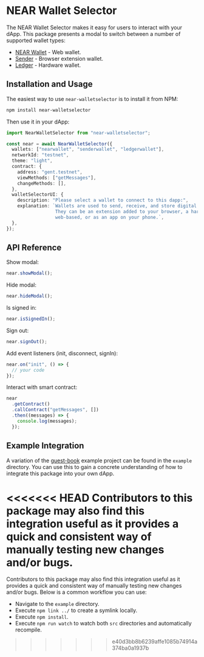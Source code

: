 # NEAR Wallet Selector

The NEAR Wallet Selector makes it easy for users to interact with your dApp. This package presents a modal to switch between a number of supported wallet types:

- [NEAR Wallet](https://wallet.near.org/) - Web wallet.
- [Sender](https://chrome.google.com/webstore/detail/sender-wallet/epapihdplajcdnnkdeiahlgigofloibg) - Browser extension wallet.
- [Ledger](https://www.ledger.com/) - Hardware wallet.

## Installation and Usage

The easiest way to use `near-walletselector` is to install it from NPM:

```bash
npm install near-walletselector
```

Then use it in your dApp:

```ts
import NearWalletSelector from "near-walletselector";

const near = await NearWalletSelector({
  wallets: ["nearwallet", "senderwallet", "ledgerwallet"],
  networkId: "testnet",
  theme: "light",
  contract: {
    address: "gent.testnet",
    viewMethods: ["getMessages"],
    changeMethods: [],
  },
  walletSelectorUI: {
    description: "Please select a wallet to connect to this dapp:",
    explanation: `Wallets are used to send, receive, and store digital assets. There are different types of wallets. 
                  They can be an extension added to your browser, a hardware device plugged into your computer, 
                  web-based, or as an app on your phone.`,
  },
});
```

## API Reference

Show modal:

```ts
near.showModal();
```

Hide modal:

```ts
near.hideModal();
```

Is signed in:

```ts
near.isSignedIn();
```

Sign out:

```ts
near.signOut();
```

Add event listeners (init, disconnect, signIn):

```ts
near.on("init", () => {
  // your code
});
```

Interact with smart contract:

```ts
near
  .getContract()
  .callContract("getMessages", [])
  .then((messages) => {
    console.log(messages);
  });
```

## Example Integration

A variation of the [guest-book](https://github.com/near-examples/guest-book/) example project can be found in the `example` directory. You can use this to gain a concrete understanding of how to integrate this package into your own dApp.

<<<<<<< HEAD
Contributors to this package may also find this integration useful as it provides a quick and consistent way of manually testing new changes and/or bugs.
=======
Contributors to this package may also find this integration useful as it provides a quick and consistent way of manually testing new changes and/or bugs. Below is a common workflow you can use:

- Navigate to the `example` directory.
- Execute `npm link ../` to create a symlink locally.
- Execute `npm install`.
- Execute `npm run watch` to watch both `src` directories and automatically recompile.
>>>>>>> e40d3bb8b6239affe1085b74914a374ba0a1937b

